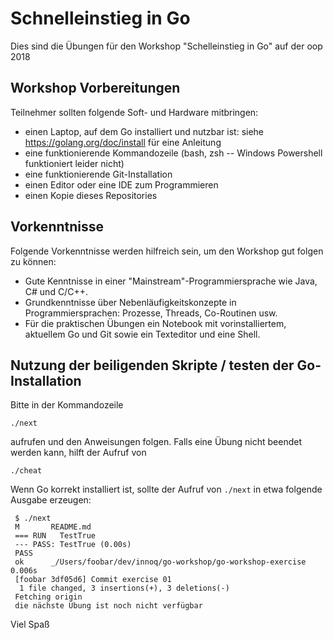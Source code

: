 # Schnelleinstieg in Go

Dies sind die Übungen für den Workshop "Schelleinstieg in Go" auf der oop 2018

## Workshop Vorbereitungen

Teilnehmer sollten folgende Soft- und Hardware mitbringen:

* einen Laptop, auf dem Go installiert und nutzbar ist: siehe https://golang.org/doc/install für eine Anleitung
* eine funktionierende Kommandozeile (bash, zsh -- Windows Powershell funktioniert leider nicht)
* eine funktionierende Git-Installation
* einen Editor oder eine IDE zum Programmieren
* einen Kopie dieses Repositories

## Vorkenntnisse

Folgende Vorkenntnisse werden hilfreich sein, um den Workshop gut folgen zu können:

* Gute Kenntnisse in einer "Mainstream"-Programmiersprache wie Java, C# und C/C++.
* Grundkenntnisse über Nebenläufigkeitskonzepte in Programmiersprachen: Prozesse, Threads, Co-Routinen usw.
* Für die praktischen Übungen ein Notebook mit vorinstalliertem, aktuellem Go und Git sowie ein Texteditor und eine Shell.

## Nutzung der beiligenden Skripte / testen der Go-Installation

Bitte in der Kommandozeile

    ./next

aufrufen und den Anweisungen folgen. Falls eine Übung nicht beendet werden kann, hilft der Aufruf von

    ./cheat

Wenn Go korrekt installiert ist, sollte der Aufruf von `./next` in etwa folgende Ausgabe erzeugen:

     $ ./next
     M       README.md
     === RUN   TestTrue
     --- PASS: TestTrue (0.00s)
     PASS
     ok      _/Users/foobar/dev/innoq/go-workshop/go-workshop-exercise   0.006s
     [foobar 3df05d6] Commit exercise 01
      1 file changed, 3 insertions(+), 3 deletions(-)
     Fetching origin
     die nächste Übung ist noch nicht verfügbar

Viel Spaß
